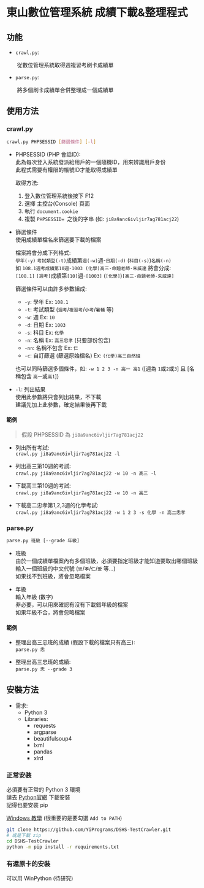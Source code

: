 # 東山數位管理系統 成績下載&整理程式

## 功能

- `crawl.py`: 

	​	從數位管理系統取得週複習考刷卡成績單

- `parse.py`: 

	​	將多個刷卡成績單合併整理成一個成績單

## 使用方法


### crawl.py

```bash
crawl.py PHPSESSID [篩選條件] [-l]
```

- PHPSESSID (PHP 會話ID):\
	此為每次登入系統發派給用戶的一個隨機ID，用來辨識用戶身份\
	此程式需要有權限的帳號ID才能取得成績單
	
	取得方法:
	1. 登入數位管理系統後按下 F12
	2. 選擇 主控台(Console) 頁面
	3. 執行 `document.cookie`
	4. 複製 `PHPSESSID= `之後的字串 (如: `ji8a9anc6ivljir7ag781acj22`)

- 篩選條件\
	使用成績單檔名來篩選要下載的檔案
	
	檔案將會分成下列格式:\
		`學年(-y)` `考試類型(-t)`成績第`週(-w)`週-`日期(-d)` (`科目(-s)`)`名稱(-n)`\
		如 `108.1週考成績第10週-1003 (化學)高三-命題老師-朱威達` 將會分成:\
			`[108.1]` `[週考]`成績第`[10]`週-`[1003]` (`[化學]`)`[高三-命題老師-朱威達]`
	
	篩選條件可以由許多參數組成:
	- `-y`: 學年  Ex: `108.1`
	- `-t`: 考試類型 (`週考`/`複習考`/`小考`/`暑輔` 等)
	- `-w`: 週  Ex: `10`
	- `-d`: 日期  Ex: `1003`
	- `-s`: 科目  Ex: `化學`
	- `-n`: 名稱 Ex: `高三忠孝` (只要部份包含)
	- `-nn`: 名稱不包含 Ex: `仁`
	- `-c`: 自訂篩選 (篩選原始檔名) Ex: `(化學)高三自然組`
	
	也可以同時篩選多個條件，如:  `-w 1 2 3 -n 高一 高1` ([週為 `1`或`2`或`3`] 且 [名稱包含 `高一`或`高1`]) 

- `-l`: 列出結果\
	使用此參數將只會列出結果，不下載\
	建議先加上此參數，確定結果後再下載
	
#### 範例
> 假設 PHPSESSID 為 `ji8a9anc6ivljir7ag781acj22`

- 列出所有考試:\
	`crawl.py ji8a9anc6ivljir7ag781acj22 -l`

- 列出高三第10週的考試:\
	`crawl.py ji8a9anc6ivljir7ag781acj22 -w 10 -n 高三 -l`

- 下載高三第10週的考試:\
	`crawl.py ji8a9anc6ivljir7ag781acj22 -w 10 -n 高三`
	
- 下載高二忠孝第1,2,3週的化學考試:\
	`crawl.py ji8a9anc6ivljir7ag781acj22 -w 1 2 3 -s 化學 -n 高二忠孝`

### parse.py

```bash
parse.py 班級 [--grade 年級]
```

- 班級\
	由於一個成績單檔案內有多個班級，必須要指定班級才能知道要取出哪個班級\
	輸入一個班級的中文代號 (`忠`/`孝`/`仁`/`愛` 等...)\
	如果找不到班級，將會忽略檔案

- 年級\
	輸入年級 (數字)\
	非必要，可以用來確認有沒有下載錯年級的檔案\
	如果年級不合，將會忽略檔案
	
#### 範例

- 整理出高三忠班的成績 (假設下載的檔案只有高三):\
	`parse.py 忠`
	
- 整理出高三忠班的成績:\
	`parse.py 忠 --grade 3`

## 安裝方法

- 需求:
	- Python 3
	- Libraries:
		- requests
		- argparse
		- beautifulsoup4
		- lxml
		- pandas
		- xlrd

### 正常安裝

必須要有正常的 Python 3 環境\
請去 [Python官網](https://www.python.org/downloads/) 下載安裝\
記得也要安裝 pip

[Windows 教學](https://pygame.hackersir.org/Lessons/01/Python_install.html) (很重要的是要勾選 `Add to PATH`)

```bash
git clone https://github.com/YiPrograms/DSHS-TestCrawler.git
# 或是下載 zip
cd DSHS-TestCrawler
python -m pip install -r requirements.txt
```

### 有還原卡的安裝

可以用 WinPython (待研究)

